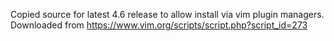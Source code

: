Copied source for latest 4.6 release to allow install via vim plugin managers. Downloaded from https://www.vim.org/scripts/script.php?script_id=273

